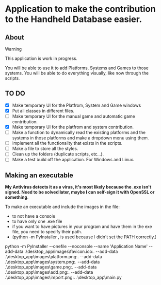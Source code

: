 # Application to make the contribution to the Handheld Database easier.

## About
> [!WARNING]
> This application is work in progress. 

You will be able to use it to add Platforms, Systems and Games to those systems. You will be able to do everything visually, like now through the scripts.

## TO DO
- [x] Make temporary UI for the Platfrom, System and Game windows
- [x] Put all classes in different files.
- [ ] Make temporary UI for the manual game and automatic game contribution.
- [X] Make temporary UI for the platfrom and system contribution.
- [ ] Make a function to dynamically read the existing platforms and the systems in those platforms and make a dropdown menu using them.
- [ ] Implement all the functionality that exists in the scripts.
- [ ] Make a file to store all the styles.
- [ ] Clean up the folders (duplicate scripts, etc...).
- [ ] Make a test build off the application. For Windows and Linux.

## Making an executable

**My Antivirus detects it as a virus, it's most likely because the .exe isn't signed. Need to be solved later, maybe I can self-sign it with OpenSSL or something.**

To make an executable and include the images in the file:
- to not have a console
- to have only one .exe file
- if you want to have pictures in your program and have them in the exe file, you need to specify their path.
- (python -m PyInstaller , is used because I didn't set the PATH correctly.)

python -m PyInstaller --onefile --noconsole --name 'Application Name' --add-data .\desktop_app\images\favicon.ico:. --add-data .\desktop_app\images\platform.png:. --add-data .\desktop_app\images\system.png:. --add-data .\desktop_app\images\game.png:. --add-data .\desktop_app\images\add.png:. --add-data .\desktop_app\images\import.png:. .\desktop_app\main.py


